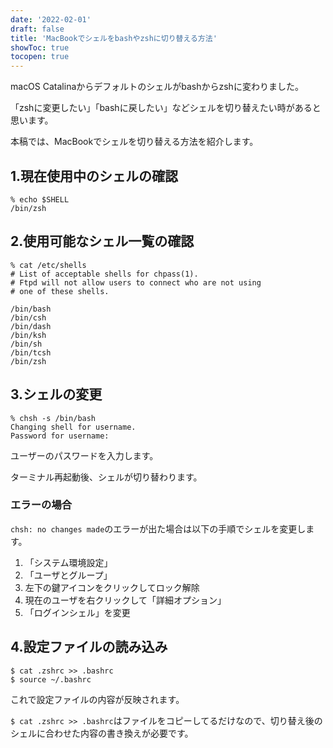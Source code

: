 ```yaml
---
date: '2022-02-01'
draft: false
title: 'MacBookでシェルをbashやzshに切り替える方法'
showToc: true
tocopen: true
---
```


macOS Catalinaからデフォルトのシェルがbashからzshに変わりました。

「zshに変更したい」「bashに戻したい」などシェルを切り替えたい時があると思います。

本稿では、MacBookでシェルを切り替える方法を紹介します。

## 1.現在使用中のシェルの確認

```
% echo $SHELL
/bin/zsh
```

## 2.使用可能なシェル一覧の確認

```
% cat /etc/shells
# List of acceptable shells for chpass(1).
# Ftpd will not allow users to connect who are not using
# one of these shells.

/bin/bash
/bin/csh
/bin/dash
/bin/ksh
/bin/sh
/bin/tcsh
/bin/zsh
```

## 3.シェルの変更

```
% chsh -s /bin/bash
Changing shell for username.
Password for username:
```
ユーザーのパスワードを入力します。

ターミナル再起動後、シェルが切り替わります。

### エラーの場合
`chsh: no changes made`のエラーが出た場合は以下の手順でシェルを変更します。

1. 「システム環境設定」
1. 「ユーザとグループ」
1. 左下の鍵アイコンをクリックしてロック解除
1. 現在のユーザを右クリックして「詳細オプション」
1. 「ログインシェル」を変更

## 4.設定ファイルの読み込み

```
$ cat .zshrc >> .bashrc
$ source ~/.bashrc
```
これで設定ファイルの内容が反映されます。

`$ cat .zshrc >> .bashrc`はファイルをコピーしてるだけなので、切り替え後のシェルに合わせた内容の書き換えが必要です。
